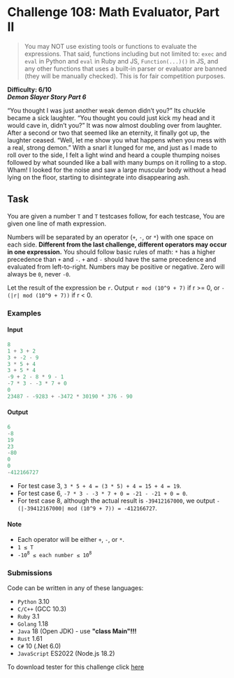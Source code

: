 # Challenge 108: Math Evaluator, Part II

> You may NOT use existing tools or functions to evaluate the expressions. That said, functions including but not limited to: `exec` and `eval` in Python and `eval` in Ruby and JS, `Function(...)()` in JS, and any other functions that uses a built-in parser or evaluator are banned (they will be manually checked). This is for fair competition purposes.

**Difficulty: 6/10**  
_**Demon Slayer Story Part 6**_

“You thought I was just another weak demon didn’t you?” Its chuckle became a sick laughter.
“You thought you could just kick my head and it would cave in, didn’t you?” It was now almost doubling over from laughter. After a second or two that seemed like an eternity, it finally got up, the laughter ceased. “Well, let me show you what happens when you mess with a real, strong demon.” With a snarl it lunged for me, and just as I made to roll over to the side, I felt a light wind and heard a couple thumping noises followed by what sounded like a ball with many bumps on it rolling to a stop.
Wham!
I looked for the noise and saw a large muscular body without a head lying on the floor, starting to disintegrate into disappearing ash.

## Task

You are given a number `T` and `T` testcases follow, for each testcase, You are given one line of math expression.

Numbers will be separated by an operator (`+`, `-`, or `*`) with one space on each side. **Different from the last challenge, different operators may occur in one expression.**
You should follow basic rules of math: `*` has a higher precedence than `+` and `-`. `+` and `-` should have the same precedence and evaluated from left-to-right.
Numbers may be positive or negative. Zero will always be `0`, never `-0`.

Let the result of the expression be `r`. Output `r mod (10^9 + 7)` if r >= 0, or `-(|r| mod (10^9 + 7))` if r < 0.

### Examples

#### Input

```rs
8
1 + 3 + 2
3 + -2 - 9
3 * 5 + 4
3 + 5 * 4
-9 + 2 - 8 * 9 - 1
-7 * 3 - -3 * 7 + 0
0
23487 - -9283 + -3472 * 30190 * 376 - 90
```

#### Output

```rs
6
-8
19
23
-80
0
0
-412166727
```

- For test case 3, `3 * 5 + 4 = (3 * 5) + 4 = 15 + 4 = 19`.
- For test case 6, `-7 * 3 - -3 * 7 + 0 = -21 - -21 + 0 = 0`.
- For test case 8, although the actual result is `-39412167000`, we output `-(|-39412167000| mod (10^9 + 7)) = -412166727`.

#### Note

- Each operator will be either `+`, `-`, or `*`.
- `1 ≤ T`
- `-10`<sup>`8`</sup>` ≤ each number ≤ 10`<sup>`8`</sup>

### Submissions

Code can be written in any of these languages:

- `Python` 3.10
- `C/C++` (GCC 10.3)
- `Ruby` 3.1
- `Golang` 1.18
- `Java` 18 (Open JDK) - use **"class Main"!!!**
- `Rust` 1.61
- `C#` 10 (.Net 6.0)
- `JavaScript` ES2022 (Node.js 18.2)

To download tester for this challenge click [here](https://downgit.github.io/#/home?url=https://github.com/Pomroka/TWT_Challenges_Tester/tree/main/PreviousChallenges/Challenge_108)
